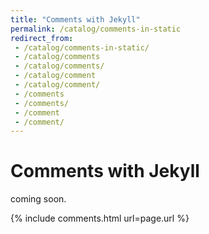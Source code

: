 ```yaml
---
title: "Comments with Jekyll"
permalink: /catalog/comments-in-static
redirect_from:
 - /catalog/comments-in-static/
 - /catalog/comments
 - /catalog/comments/
 - /catalog/comment
 - /catalog/comment/
 - /comments
 - /comments/
 - /comment
 - /comment/
---
```


# Comments with Jekyll

coming soon.

{% include comments.html url=page.url %}
